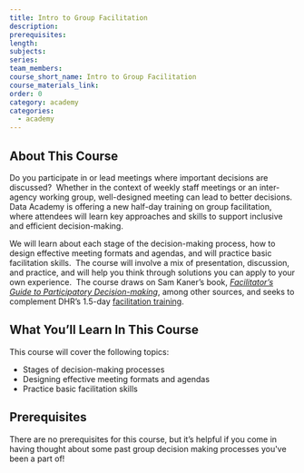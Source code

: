 ```yaml
---
title: Intro to Group Facilitation
description:
prerequisites:
length:
subjects:
series:
team_members:
course_short_name: Intro to Group Facilitation
course_materials_link:
order: 0
category: academy
categories:
  - academy
---
```


## About This Course

Do you participate in or lead meetings where important decisions are discussed?&nbsp; Whether in the context of weekly staff meetings or an inter-agency working group, well-designed meeting can lead to better decisions.&nbsp; Data Academy is offering a new half-day training on group facilitation, where attendees will learn key approaches and skills to support inclusive and efficient decision-making.

We will learn about each stage of the decision-making process, how to design effective meeting formats and agendas, and will practice basic facilitation skills.&nbsp; The course will involve a mix of presentation, discussion, and practice, and will help you think through solutions you can apply to your own experience.&nbsp; The course draws on Sam Kaner’s book, *[Facilitator’s Guide to Participatory Decision-making](https://communityatwork.com/our-publications/)*, among other sources, and seeks to complement DHR’s 1.5-day [facilitation training](https://sfdhr.org/facilitation-skills-leaders-tool-kit).

## What You’ll Learn In This Course

This course will cover the following topics:

* Stages of decision-making processes
* Designing effective meeting formats and agendas
* Practice basic facilitation skills

## Prerequisites

There are no prerequisites for this course, but it’s helpful if you come in having thought about some past group decision making processes you've been a part of\!